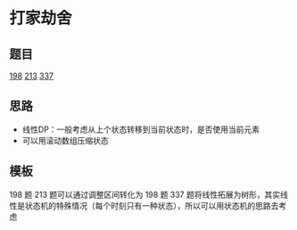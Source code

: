 # 打家劫舍

## 题目

[198](../../solution/198.md)
[213](../../solution/213.md)
[337](../../solution/337.md)

## 思路

- 线性DP：一般考虑从上个状态转移到当前状态时，是否使用当前元素
- 可以用滚动数组压缩状态

## 模板

198 题
213 题可以通过调整区间转化为 198 题
337 题将线性拓展为树形，其实线性是状态机的特殊情况（每个时刻只有一种状态），所以可以用状态机的思路去考虑